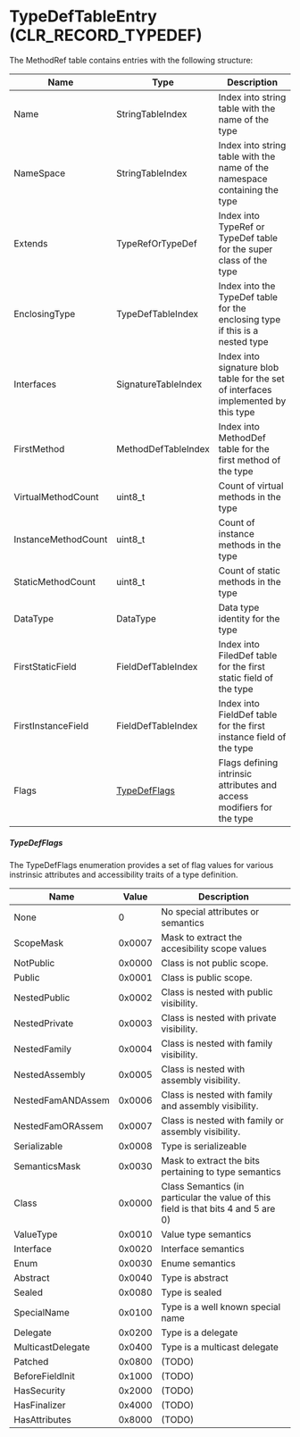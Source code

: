 # TypeDefTableEntry (CLR_RECORD_TYPEDEF)

The MethodRef table contains entries with the following structure:

| Name          | Type                 | Description  
|---------------|----------------------|------------  
| Name          | StringTableIndex     | Index into string table with the name of the type
| NameSpace     | StringTableIndex     | Index into string table with the name of the namespace containing the type
| Extends       | TypeRefOrTypeDef     | Index into TypeRef or TypeDef table for the super class of the type
| EnclosingType | TypeDefTableIndex    | Index into the TypeDef table for the enclosing type if this is a nested type
| Interfaces    | SignatureTableIndex  | Index into signature blob table for the set of interfaces implemented by this type
| FirstMethod   | MethodDefTableIndex  | Index into MethodDef table for the first method of the type
| VirtualMethodCount | uint8_t         | Count of virtual methods in the type
| InstanceMethodCount | uint8_t        | Count of instance methods in the type
| StaticMethodCount | uint8_t          | Count of static methods in the type
| DataType      | DataType             | Data type identity for the type
| FirstStaticField | FieldDefTableIndex | Index into FiledDef table for the first static field of the type
| FirstInstanceField | FieldDefTableIndex | Index into FieldDef table for the first instance field of the type
| Flags         | [TypeDefFlags](#TypeDefFLags) | Flags defining intrinsic attributes and access modifiers for the type

##### TypeDefFlags

The TypeDefFlags enumeration provides a set of flag values for various instrinsic attributes and accessibility traits of a type definition.


| Name               | Value  | Description  
|--------------------|--------|------------
|               None | 0      | No special attributes or semantics
|          ScopeMask | 0x0007 | Mask to extract the accesibility scope values
|          NotPublic | 0x0000 | Class is not public scope.
|             Public | 0x0001 | Class is public scope.
|       NestedPublic | 0x0002 | Class is nested with public visibility.
|      NestedPrivate | 0x0003 | Class is nested with private visibility.
|       NestedFamily | 0x0004 | Class is nested with family visibility.
|     NestedAssembly | 0x0005 | Class is nested with assembly visibility.
|  NestedFamANDAssem | 0x0006 | Class is nested with family and assembly visibility.
|   NestedFamORAssem | 0x0007 | Class is nested with family or assembly visibility.
|       Serializable | 0x0008 | Type is serializeable
|      SemanticsMask | 0x0030 | Mask to extract the bits pertaining to type semantics
|              Class | 0x0000 | Class Semantics (in particular the value of this field is that bits 4 and 5 are 0)
|          ValueType | 0x0010 | Value type semantics
|          Interface | 0x0020 | Interface semantics
|               Enum | 0x0030 | Enume semantics
|           Abstract | 0x0040 | Type is abstract
|             Sealed | 0x0080 | Type is sealed
|        SpecialName | 0x0100 | Type is a well known special name
|           Delegate | 0x0200 | Type is a delegate
|  MulticastDelegate | 0x0400 | Type is a multicast delegate
|            Patched | 0x0800 | (TODO)
|    BeforeFieldInit | 0x1000 | (TODO)
|        HasSecurity | 0x2000 | (TODO)
|       HasFinalizer | 0x4000 | (TODO)
|      HasAttributes | 0x8000 | (TODO)
